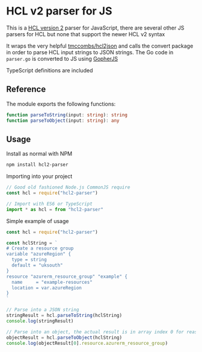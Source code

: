 # HCL v2 parser for JS

This is a [HCL version 2](https://pkg.go.dev/github.com/hashicorp/hcl/v2#readme-changes-in-2-0) parser for JavaScript, there are several other JS parsers for HCL but none that support the newer HCL v2 syntax

It wraps the very helpful [tmccombs/hcl2json](https://github.com/tmccombs/hcl2json) and calls the convert package in order to parse HCL input strings to JSON strings. The Go code in `parser.go` is converted to JS using [GopherJS](https://github.com/gopherjs/gopherjs)

TypeScript definitions are included

## Reference

The module exports the following functions:

```ts
function parseToString(input: string): string
function parseToObject(input: string): any
```

## Usage

Install as normal with NPM

```bash
npm install hcl2-parser
```

Importing into your project

```ts
// Good old fashioned Node.js CommonJS require
const hcl = require("hcl2-parser")

// Import with ES6 or TypeScript
import * as hcl = from "hcl2-parser"
```

Simple example of usage

```js
const hcl = require("hcl2-parser")

const hclString = `
# Create a resource group
variable "azureRegion" {
  type = string
  default = "uksouth"
}
resource "azurerm_resource_group" "example" {
  name     = "example-resources"
  location = var.azureRegion
}
`

// Parse into a JSON string
stringResult = hcl.parseToString(hclString)
console.log(stringResult)

// Parse into an object, the actual result is in array index 0 for reasons I don't understand
objectResult = hcl.parseToObject(hclString)
console.log(objectResult[0].resource.azurerm_resource_group)
```
